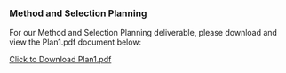 <h3>Method and Selection Planning</h3>
<p> For our Method and Selection Planning deliverable, please download and view the Plan1.pdf document below:</p>
<a href="/Plan1.pdf" download>Click to Download Plan1.pdf</a>

